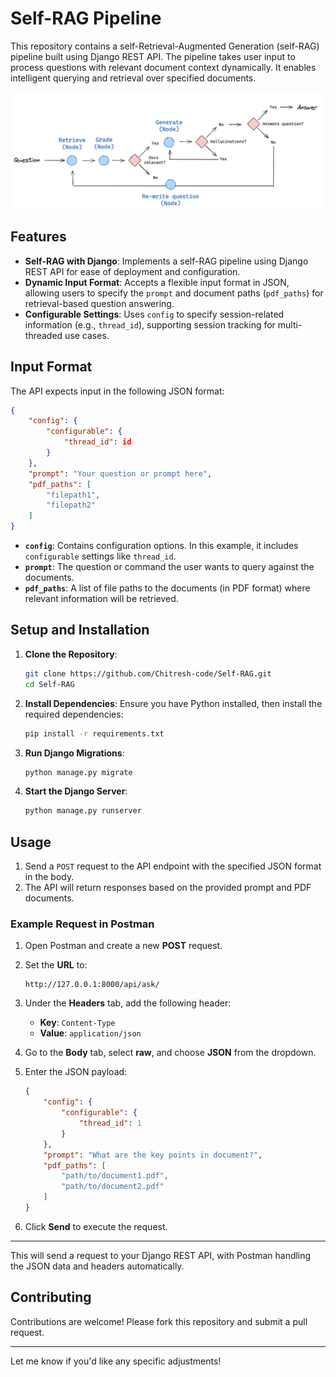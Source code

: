 # Self-RAG Pipeline

This repository contains a self-Retrieval-Augmented Generation (self-RAG) pipeline built using Django REST API. The pipeline takes user input to process questions with relevant document context dynamically. It enables intelligent querying and retrieval over specified documents.

![Self-RAG Pipeline Diagram](self-rag.png)

## Features

- **Self-RAG with Django**: Implements a self-RAG pipeline using Django REST API for ease of deployment and configuration.
- **Dynamic Input Format**: Accepts a flexible input format in JSON, allowing users to specify the `prompt` and document paths (`pdf_paths`) for retrieval-based question answering.
- **Configurable Settings**: Uses `config` to specify session-related information (e.g., `thread_id`), supporting session tracking for multi-threaded use cases.

## Input Format

The API expects input in the following JSON format:

```json
{
    "config": {
        "configurable": {
            "thread_id": id
        }
    },
    "prompt": "Your question or prompt here",
    "pdf_paths": [
        "filepath1",
        "filepath2"
    ]
}
```

- **`config`**: Contains configuration options. In this example, it includes `configurable` settings like `thread_id`.
- **`prompt`**: The question or command the user wants to query against the documents.
- **`pdf_paths`**: A list of file paths to the documents (in PDF format) where relevant information will be retrieved.

## Setup and Installation

1. **Clone the Repository**:
    ```bash
    git clone https://github.com/Chitresh-code/Self-RAG.git
    cd Self-RAG
    ```

2. **Install Dependencies**:
    Ensure you have Python installed, then install the required dependencies:
    ```bash
    pip install -r requirements.txt
    ```

3. **Run Django Migrations**:
    ```bash
    python manage.py migrate
    ```

4. **Start the Django Server**:
    ```bash
    python manage.py runserver
    ```

## Usage

1. Send a `POST` request to the API endpoint with the specified JSON format in the body.
2. The API will return responses based on the provided prompt and PDF documents.

### Example Request in Postman

1. Open Postman and create a new **POST** request.
2. Set the **URL** to:
   ```
   http://127.0.0.1:8000/api/ask/
   ```
3. Under the **Headers** tab, add the following header:
   - **Key**: `Content-Type`
   - **Value**: `application/json`
4. Go to the **Body** tab, select **raw**, and choose **JSON** from the dropdown.
5. Enter the JSON payload:

   ```json
   {
       "config": {
           "configurable": {
               "thread_id": 1
           }
       },
       "prompt": "What are the key points in document?",
       "pdf_paths": [
           "path/to/document1.pdf",
           "path/to/document2.pdf"
       ]
   }
   ```

6. Click **Send** to execute the request.

---

This will send a request to your Django REST API, with Postman handling the JSON data and headers automatically.

## Contributing

Contributions are welcome! Please fork this repository and submit a pull request.

---

Let me know if you'd like any specific adjustments!